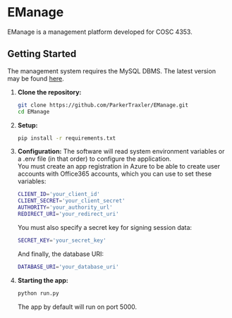 # EManage
EManage is a management platform developed for COSC 4353.

## Getting Started ##
The management system requires the MySQL DBMS. The latest version may be found [here](https://www.mysql.com/downloads/).

1. **Clone the repository:**

   ```sh
   git clone https://github.com/ParkerTraxler/EManage.git
   cd EManage
   ```

2. **Setup:**

   ```sh
   pip install -r requirements.txt
   ```

3. **Configuration:**
   The software will read system environment variables or a .env file (in that order) to configure the application.\
   You must create an app registration in Azure to be able to create user accounts with Office365 accounts, which you can use to set these variables:

   ```sh
   CLIENT_ID='your_client_id'
   CLIENT_SECRET='your_client_secret'
   AUTHORITY='your_authority_url'
   REDIRECT_URI='your_redirect_uri'
   ```

   You must also specify a secret key for signing session data:

   ```sh
   SECRET_KEY='your_secret_key'
   ```

   And finally, the database URI:

   ```sh
   DATABASE_URI='your_database_uri'
   ```

4. **Starting the app:**

   ```sh
   python run.py
   ```

   The app by default will run on port 5000.
